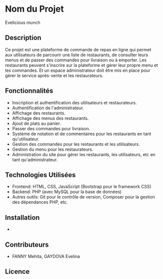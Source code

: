 # Nom du Projet

Evelicious munch

## Description

Ce projet est une plateforme de commande de repas en ligne qui permet aux utilisateurs de parcourir une liste de restaurants, de consulter leurs menus et de passer des commandes pour livraison ou à emporter. Les restaurants peuvent s'inscrire sur la plateforme et gérer leur propre menu et les commandes. Et un espace administrateur doit être mis en place pour gérer le service après-vente et les restaurateurs. 

## Fonctionnalités

- Inscription et authentification des utilisateurs et restaurateurs.
- Authentification de l'administrateur.
- Affichage des restaurants.
- Affichage des menus des restaurants.
- Ajout de plats au panier.
- Passer des commandes pour livraison.
- Système de notation et de commentaires pour les restaurants en tant qu'utilisateur.
- Gestion des commandes pour les restaurants et les utilisateurs.
- Gestion du menu pour les restaurateurs.
- Administration du site pour gérer les restaurants, les utilisateurs, etc en tant qu'administrateur.

## Technologies Utilisées

- Frontend: HTML, CSS, JavaScript (Bootstrap pour le framework CSS)
- Backend: PHP (avec MySQL pour la base de données)
- Autres outils: Git pour le contrôle de version, Composer pour la gestion des dépendances PHP, etc.

## Installation

- 

## Contributeurs

- FANNY Mehita, GAYDOVA Evelina

## Licence



